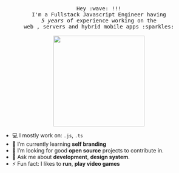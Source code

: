 <p align="center">
  <samp>
    Hey :wave: !!!
    <br>I'm a Fullstack Javascript Engineer having
      <br><em>5 years</em> of experience working on the 
    <br>web , servers and hybrid mobile apps :sparkles:<br><br>
    <img src="https://media.giphy.com/media/NYnvbOCBu85Xy/source.gif" width="240px" align="center">
  </samp>
</p>


- 💻 I mostly work on: `.js`, `.ts`
- 🌱 I’m currently learning **self branding**
- 🧐 I’m looking for good **open source** projects to contribute in.
- 💬 Ask me about **development**, **design system**.
- ⚡ Fun fact:  I likes to **run**, **play video games**

